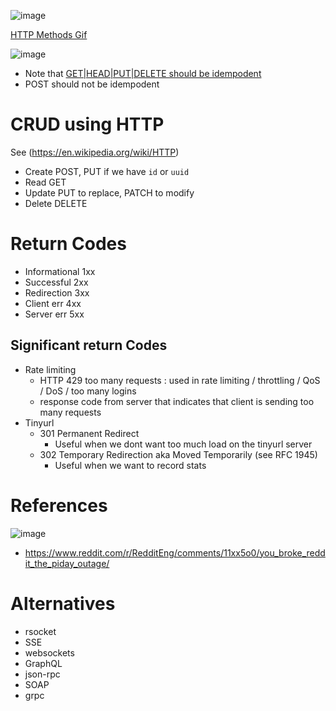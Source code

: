![image](https://github.com/trohit/ik/assets/466385/6fce45e6-51b2-495b-b01f-60474940e73a)


[HTTP Methods Gif](https://www.linkedin.com/posts/alexxubyte_systemdesign-coding-interviewtips-activity-7129153243707789312-OvjW)

![image](https://user-images.githubusercontent.com/466385/218242962-8d4479ee-7432-4790-933a-7219ce843bf7.png)

- Note that [GET|HEAD|PUT|DELETE should be idempodent](https://restfulapi.net/idempotent-rest-apis/)
- POST should not be idempodent


# CRUD using	HTTP
See (https://en.wikipedia.org/wiki/HTTP)
- Create	POST, PUT if we have `id` or `uuid`
- Read	GET
- Update	PUT to replace, PATCH to modify
- Delete	DELETE

# Return Codes
- Informational 1xx
- Successful 2xx
- Redirection 3xx
- Client err 4xx
- Server err 5xx

## Significant return Codes
- Rate limiting
  - HTTP 429 too many requests : used in rate limiting /  throttling / QoS / DoS / too many logins
  - response code from server that indicates that client is sending too many requests 
- Tinyurl
  - 301 Permanent Redirect
    - Useful when we dont want too much load on the tinyurl server 
  - 302 Temporary Redirection aka Moved Temporarily (see RFC 1945)
    - Useful when we want to record stats 
    
# References
![image](https://github.com/trohit/ik/assets/466385/21563779-a204-44a6-8a08-c124751ea538)
- https://www.reddit.com/r/RedditEng/comments/11xx5o0/you_broke_reddit_the_piday_outage/

# Alternatives
- rsocket
- SSE
- websockets
- GraphQL
- json-rpc
- SOAP
- grpc
